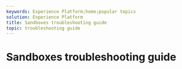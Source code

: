 ```yaml
---
keywords: Experience Platform;home;popular topics
solution: Experience Platform
title: Sandboxes troubleshooting guide
topic: troubleshooting guide
---
```


# Sandboxes troubleshooting guide